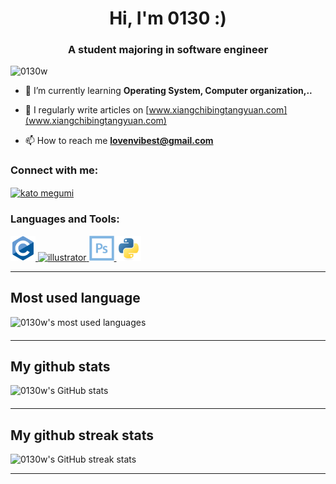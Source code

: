 <h1 align="center">Hi, I'm 0130 :)</h1>
<h3 align="center">A student majoring in software engineer</h3>

<p align="left"> <img src="https://komarev.com/ghpvc/?username=0130w&label=Profile%20views&color=0e75b6&style=flat" alt="0130w" /> </p>

- 🌱 I’m currently learning **Operating System, Computer organization,..**

- 📝 I regularly write articles on [www.xiangchibingtangyuan.com](www.xiangchibingtangyuan.com)

- 📫 How to reach me **lovenvibest@gmail.com**

<h3 align="left">Connect with me:</h3>
<p align="left">
<a href="https://stackoverflow.com/users/kato megumi" target="blank"><img align="center" src="https://raw.githubusercontent.com/rahuldkjain/github-profile-readme-generator/master/src/images/icons/Social/stack-overflow.svg" alt="kato megumi" height="30" width="40" /></a>
</p>

<h3 align="left">Languages and Tools:</h3>

<p align="left"> 
  <a href="https://www.cprogramming.com/" target="_blank" rel="noreferrer"> <img src="https://raw.githubusercontent.com/devicons/devicon/master/icons/c/c-original.svg" alt="c" width="40" height="40"/> </a> 
  <a href="https://www.adobe.com/in/products/illustrator.html" target="_blank" rel="noreferrer"> <img src="https://www.vectorlogo.zone/logos/adobe_illustrator/adobe_illustrator-icon.svg" alt="illustrator" width="40" height="40"/> </a> 
  <a href="https://www.photoshop.com/en" target="_blank" rel="noreferrer"> <img src="https://raw.githubusercontent.com/devicons/devicon/master/icons/photoshop/photoshop-line.svg" alt="photoshop" width="40" height="40"/> </a> 
  <a href="https://www.python.org" target="_blank" rel="noreferrer"> <img src="https://raw.githubusercontent.com/devicons/devicon/master/icons/python/python-original.svg" alt="python" width="40" height="40"/> </a> 
</p>

---

## Most used language

<div style="display: flex; margin-bottom: 20px;">
  <img src="https://github-readme-stats.vercel.app/api/top-langs?username=0130w&show_icons=true&locale=en&layout=compact" alt="0130w's most used languages" style="margin-right: 20px;">
</div>

---

## My github stats

<div style="display: flex; margin-bottom: 20px;">
  <img src="https://github-readme-stats.vercel.app/api?username=0130w&show_icons=true&locale=en" alt="0130w's GitHub stats" style="margin-right: 20px;">
</div>


---

## My github streak stats

<div style="display: flex;">
  <img src="https://github-readme-streak-stats.herokuapp.com/?user=0130w&" alt="0130w's GitHub streak stats">
</div>

---
